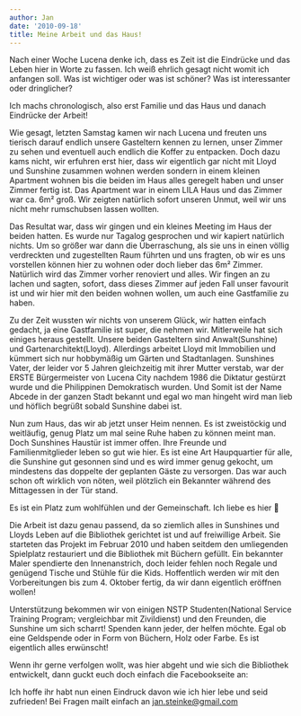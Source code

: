 ```yaml
---
author: Jan
date: '2010-09-18'
title: Meine Arbeit und das Haus!
---
```


Nach einer Woche Lucena denke ich, dass es Zeit ist die Eindrücke und das Leben
hier in Worte zu fassen. Ich weiß ehrlich gesagt nicht womit ich anfangen soll.
Was ist wichtiger oder was ist schöner? Was ist interessanter oder dringlicher?

Ich machs chronologisch, also erst Familie und das Haus und danach Eindrücke
der Arbeit!

Wie gesagt, letzten Samstag kamen wir nach Lucena und freuten uns tierisch
darauf endlich unsere Gasteltern kennen zu lernen, unser Zimmer zu sehen und
eventuell auch endlich die Koffer zu entpacken. Doch dazu kams nicht, wir
erfuhren erst hier, dass wir eigentlich gar nicht mit Lloyd und Sunshine
zusammen wohnen werden sondern in einem kleinen Apartment wohnen bis die beiden
im Haus alles geregelt haben und unser Zimmer fertig ist. Das Apartment war in
einem LILA Haus und das Zimmer war ca. 6m² groß. Wir zeigten natürlich sofort
unseren Unmut, weil wir uns nicht mehr rumschubsen lassen wollten.

Das Resultat war, dass wir gingen und ein kleines Meeting im Haus der beiden
hatten. Es wurde nur Tagalog gesprochen und wir kapiert natürlich nichts. Um so
größer war dann die Überraschung, als sie uns in einen völlig verdreckten und
zugestellten Raum führten und uns fragten, ob wir es uns vorstellen können hier
zu wohnen oder doch lieber das 6m² Zimmer. Natürlich wird das Zimmer vorher
renoviert und alles. Wir fingen an zu lachen und sagten, sofort, dass dieses
Zimmer auf jeden Fall unser favourit ist und wir hier mit den beiden wohnen
wollen, um auch eine Gastfamilie zu haben.

Zu der Zeit wussten wir nichts von unserem Glück, wir hatten einfach gedacht,
ja eine Gastfamilie ist super, die nehmen wir. Mitlerweile hat sich einiges
heraus gestellt. Unsere beiden Gasteltern sind Anwalt(Sunshine) und
Gartenarchitekt(Lloyd). Allerdings arbeitet Lloyd mit Immobilien und kümmert
sich nur hobbymäßig um Gärten und Stadtanlagen. Sunshines Vater, der leider vor
5 Jahren gleichzeitig mit ihrer Mutter verstab, war der ERSTE Bürgermeister von
Lucena City nachdem 1986 die Diktatur gestürzt wurde und die Philippinen
Demokratisch wurden. Und Somit ist der Name Abcede in der ganzen Stadt bekannt
und egal wo man hingeht wird man lieb und höflich begrüßt sobald Sunshine dabei
ist.

Nun zum Haus, das wir ab jetzt unser Heim nennen. Es ist zweistöckig und
weitläufig, genug Platz um mal seine Ruhe haben zu können meint man. Doch
Sunshines Haustür ist immer offen. Ihre Freunde und Familienmitglieder leben so
gut wie hier. Es ist eine Art Haupquartier für alle, die Sunshine gut gesonnen
sind und es wird immer genug gekocht, um mindestens das doppelte der geplanten
Gäste zu versorgen. Das war auch schon oft wirklich von nöten, weil plötzlich
ein Bekannter während des Mittagessen in der Tür stand.

Es ist ein Platz zum wohlfühlen und der Gemeinschaft. Ich liebe es hier 🙂

Die Arbeit ist dazu genau passend, da so ziemlich alles in Sunshines und Lloyds
Leben auf die Bibliothek gerichtet ist und auf freiwillige Arbeit. Sie
starteten das Projekt im Februar 2010 und haben seitdem den umliegenden
Spielplatz restauriert und die Bibliothek mit Büchern gefüllt. Ein bekannter
Maler spendierte den Innenanstrich, doch leider fehlen noch Regale und genügend
Tische und Stühle für die Kids. Hoffentlich werden wir mit den Vorbereitungen
bis zum 4. Oktober fertig, da wir dann eigentlich eröffnen wollen!

Unterstützung bekommen wir von einigen NSTP Studenten(National Service Training
Program; vergleichbar mit Zivildienst) und den Freunden, die Sunshine um sich
scharrt! Spenden kann jeder, der helfen möchte. Egal ob eine Geldspende oder in
Form von Büchern, Holz oder Farbe. Es ist eigentlich alles erwünscht!

Wenn ihr gerne verfolgen wollt, was hier abgeht und wie sich die Bibliothek
entwickelt, dann guckt euch doch einfach die Facebookseite an:

Ich hoffe ihr habt nun einen Eindruck davon wie ich hier lebe und seid
zufrieden! Bei Fragen mailt einfach an jan.steinke@gmail.com
